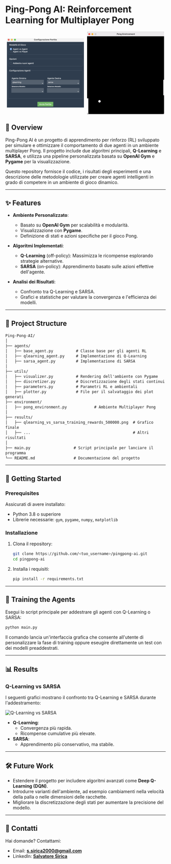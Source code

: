 # Ping-Pong AI: Reinforcement Learning for Multiplayer Pong

<div style="display: flex; justify-content: center; align-items: center; gap: 10px;">
  <img src="images/interfaccia.png" alt="Gameplay Image" style="width: 48%;">
  <img src="images/game.gif" alt="Gameplay Animation" style="width: 48%;">
</div>

## 📖 Overview

Ping-Pong AI è un progetto di apprendimento per rinforzo (RL) sviluppato per simulare e ottimizzare il comportamento di due agenti in un ambiente multiplayer Pong. Il progetto include due algoritmi principali, **Q-Learning** e **SARSA**, e utilizza una pipeline personalizzata basata su **OpenAI Gym** e **Pygame** per la visualizzazione.

Questo repository fornisce il codice, i risultati degli esperimenti e una descrizione delle metodologie utilizzate per creare agenti intelligenti in grado di competere in un ambiente di gioco dinamico.

---

## ✨ Features

- **Ambiente Personalizzato**:
  - Basato su **OpenAI Gym** per scalabilità e modularità.
  - Visualizzazione con **Pygame**.
  - Definizione di stati e azioni specifiche per il gioco Pong.

- **Algoritmi Implementati**:
  - **Q-Learning** (off-policy): Massimizza le ricompense esplorando strategie alternative.
  - **SARSA** (on-policy): Apprendimento basato sulle azioni effettive dell'agente.

- **Analisi dei Risultati**:
  - Confronto tra Q-Learning e SARSA.
  - Grafici e statistiche per valutare la convergenza e l'efficienza dei modelli.

---

## 📂 Project Structure

```
Ping-Pong-AI/
│
├── agents/
│   ├── base_agent.py          # Classe base per gli agenti RL
│   ├── qlearning_agent.py     # Implementazione di Q-Learning
│   ├── sarsa_agent.py         # Implementazione di SARSA
│
├── utils/
│   ├── visualizer.py          # Rendering dell'ambiente con Pygame
│   ├── discretizer.py         # Discretizzazione degli stati continui
│   ├── parameters.py          # Parametri RL e ambientali
│   ├── plotter.py             # File per il salvataggio dei plot generati
├── environment/
│   ├── pong_environment.py            # Ambiente Multiplayer Pong
│
├── results/
│   ├── qlearning_vs_sarsa_training_rewards_500000.png  # Grafico finale
│   ├── ...                                             # Altri risultati
│
├── main.py                   # Script principale per lanciare il programma
└── README.md                 # Documentazione del progetto
```

---

## 🚀 Getting Started

### Prerequisites

Assicurati di avere installato:
- Python 3.8 o superiore
- Librerie necessarie: `gym`, `pygame`, `numpy`, `matplotlib`

### Installazione

1. Clona il repository:
   ```bash
   git clone https://github.com/<tuo_username>/pingpong-ai.git
   cd pingpong-ai
   ```

2. Installa i requisiti:
   ```bash
   pip install -r requirements.txt
   ```

---

## 🧠 Training the Agents

Esegui lo script principale per addestrare gli agenti con Q-Learning o SARSA:
```bash
python main.py
```

Il comando lancia un'interfaccia grafica che consente all'utente di personalizzare la fase di training oppure eseugire direttamente un test con dei modelli preaddestrati.

---

## 📊 Results

### Q-Learning vs SARSA
I seguenti grafici mostrano il confronto tra Q-Learning e SARSA durante l'addestramento:

![Q-Learning vs SARSA](images/qlearning_vs_sarsa_training_rewards_500000.png)

- **Q-Learning**:
  - Convergenza più rapida.
  - Ricompense cumulative più elevate.
- **SARSA**:
  - Apprendimento più conservativo, ma stabile.

---

## 🛠 Future Work

- Estendere il progetto per includere algoritmi avanzati come **Deep Q-Learning (DQN)**.
- Introdurre varianti dell'ambiente, ad esempio cambiamenti nella velocità della palla o nelle dimensioni delle racchette.
- Migliorare la discretizzazione degli stati per aumentare la precisione del modello.

---

## 📧 Contatti

Hai domande? Contattami:
- Email: **s.sirica2000@gmail.com**
- LinkedIn: **[Salvatore Sirica](https://www.linkedin.com/in/salvatore-sirica-823325208/)**